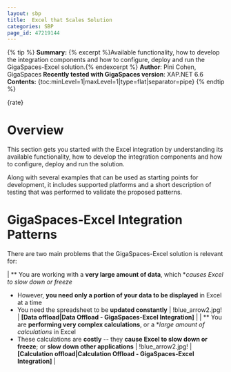 ```yaml
---
layout: sbp
title:  Excel that Scales Solution
categories: SBP
page_id: 47219144
---
```



{% tip %}
**Summary:** {% excerpt %}Available functionality, how to develop the integration components and how to configure, deploy and run the GigaSpaces-Excel solution.{% endexcerpt %}
**Author**: Pini Cohen, GigaSpaces
**Recently tested with GigaSpaces version**: XAP.NET 6.6
**Contents:**
{toc:minLevel=1|maxLevel=1|type=flat|separator=pipe}
{% endtip %}

{rate}

# Overview

This section gets you started with the Excel integration by understanding its available functionality, how to develop the integration components and how to configure, deploy and run the solution.

Along with several examples that can be used as starting points for development, it includes supported platforms and a short description of testing that was performed to validate the proposed patterns.

# GigaSpaces-Excel Integration Patterns

There are two main problems that the GigaSpaces-Excel solution is relevant for:

| ** You are working with a **very large amount of data**, which **causes Excel to slow down or freeze*
- However, **you need only a portion of your data to be displayed** in Excel at a time
- You need the spreadsheet to be **updated constantly** | !blue_arrow2.jpg! | **[Data offload|Data Offload - GigaSpaces-Excel Integration]** |
| ** You are **performing very complex calculations**, or a **large amount of calculations* in Excel
- These calculations are **costly** -- they **cause Excel to slow down or freeze**; or **slow down other applications** | !blue_arrow2.jpg! | **[Calculation offload|Calculation Offload - GigaSpaces-Excel Integration]** |

